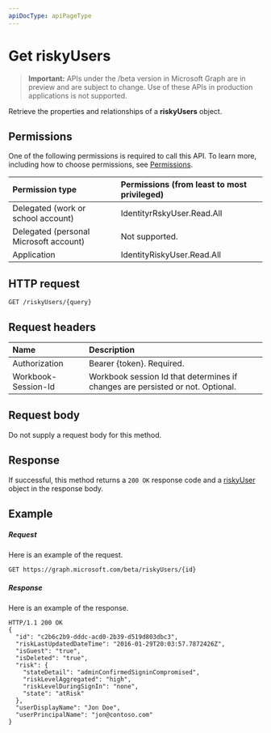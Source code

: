 ```yaml
---
apiDocType: apiPageType
---
```

# Get riskyUsers

> **Important:** APIs under the /beta version in Microsoft Graph are in preview and are subject to change. Use of these APIs in production applications is not supported.

Retrieve the properties and relationships of a **riskyUsers** object.
## Permissions
One of the following permissions is required to call this API. To learn more, including how to choose permissions, see [Permissions](../../../concepts/permissions_reference.md).

|Permission type      | Permissions (from least to most privileged)              |
|:--------------------|:---------------------------------------------------------|
|Delegated (work or school account) | IdentityrRskyUser.Read.All    |
|Delegated (personal Microsoft account) | Not supported.    |
|Application | IdentityRiskyUser.Read.All |

## HTTP request
<!-- { "blockType": "ignored" } -->
```http
GET /riskyUsers/{query}
```


## Request headers
| Name      |Description|
|:----------|:----------|
| Authorization  | Bearer {token}. Required. |
| Workbook-Session-Id  | Workbook session Id that determines if changes are persisted or not. Optional.|

## Request body
Do not supply a request body for this method.

## Response

If successful, this method returns a `200 OK` response code and a [riskyUser](../resources/riskyUser.md) object in the response body.
## Example
##### Request
Here is an example of the request.
<!-- {
  "blockType": "request",
  "name": "get_identityriskevent"
}-->
```http
GET https://graph.microsoft.com/beta/riskyUsers/{id}
```
##### Response
Here is an example of the response.
<!-- {
  "blockType": "response",
  "truncated": true,
  "@odata.type": "microsoft.graph.riskyUsers"
} -->
```http
HTTP/1.1 200 OK
{
  "id": "c2b6c2b9-dddc-acd0-2b39-d519d803dbc3",
  "riskLastUpdatedDateTime": "2016-01-29T20:03:57.7872426Z",
  "isGuest": "true",
  "isDeleted": "true",
  "risk": {
    "stateDetail": "adminConfirmedSigninCompromised",
    "riskLevelAggregated": "high",
    "riskLevelDuringSignIn": "none",
    "state": "atRisk"
  },
  "userDisplayName": "Jon Doe",
  "userPrincipalName": "jon@contoso.com"
}
```

<!-- uuid: 8fcb5dbc-d5aa-4681-8e31-b001d5168d79
2015-10-25 14:57:30 UTC -->
<!-- {
  "type": "#page.annotation",
  "description": "Get riskyUsers",
  "keywords": "",
  "section": "documentation",
  "tocPath": ""
}-->
